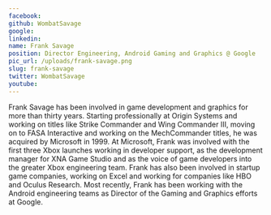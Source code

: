 ```yaml
---
facebook: 
github: WombatSavage
google: 
linkedin: 
name: Frank Savage
position: Director Engineering, Android Gaming and Graphics @ Google
pic_url: /uploads/frank-savage.png
slug: frank-savage
twitter: WombatSavage
youtube: 
---
```

<p>Frank Savage has been involved in game development and graphics for more than thirty years. Starting professionally at Origin Systems and working on titles like Strike Commander and Wing Commander III, moving on to FASA Interactive and working on the MechCommander titles, he was acquired by Microsoft in 1999. At Microsoft, Frank was involved with the first three Xbox launches working in developer support, as the development manager for XNA Game Studio and as the voice of game developers into the greater Xbox engineering team. Frank has also been involved in startup game companies, working on Excel and working for companies like HBO and Oculus Research. Most recently, Frank has been working with the Android engineering teams as Director of the Gaming and Graphics efforts at Google.</p>
